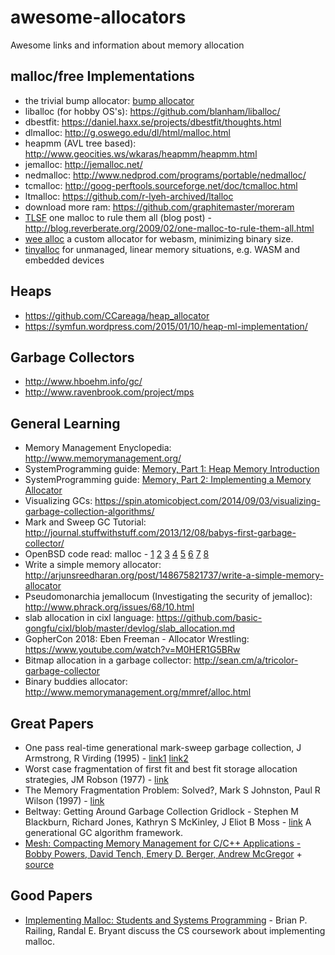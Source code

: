 # awesome-allocators
Awesome links and information about memory allocation

## malloc/free Implementations
* the trivial bump allocator: [bump allocator](bump.md)
* liballoc (for hobby OS's): https://github.com/blanham/liballoc/
* dbestfit: https://daniel.haxx.se/projects/dbestfit/thoughts.html
* dlmalloc: http://g.oswego.edu/dl/html/malloc.html
* heapmm (AVL tree based): http://www.geocities.ws/wkaras/heapmm/heapmm.html
* jemalloc: http://jemalloc.net/
* nedmalloc: http://www.nedprod.com/programs/portable/nedmalloc/
* tcmalloc: http://goog-perftools.sourceforge.net/doc/tcmalloc.html
* ltmalloc: https://github.com/r-lyeh-archived/ltalloc
* download more ram: https://github.com/graphitemaster/moreram
* [TLSF](https://github.com/andryblack/TLSF) one malloc to rule them all (blog post) - http://blog.reverberate.org/2009/02/one-malloc-to-rule-them-all.html
* [wee alloc](http://fitzgeraldnick.com/2018/02/09/wee-alloc.html) a custom allocator for webasm, minimizing binary size.
* [tinyalloc](https://github.com/thi-ng/tinyalloc) for unmanaged, linear memory situations, e.g. WASM and embedded devices

## Heaps
* https://github.com/CCareaga/heap_allocator
* https://symfun.wordpress.com/2015/01/10/heap-ml-implementation/

## Garbage Collectors
* http://www.hboehm.info/gc/
* http://www.ravenbrook.com/project/mps

## General Learning
* Memory Management Enyclopedia: http://www.memorymanagement.org/
* SystemProgramming guide: [Memory, Part 1: Heap Memory Introduction](https://github.com/angrave/SystemProgramming/wiki/Memory,-Part-1:-Heap-Memory-Introduction)
* SystemProgramming guide: [Memory, Part 2: Implementing a Memory Allocator](https://github.com/angrave/SystemProgramming/wiki/Memory%2C-Part-2%3A-Implementing-a-Memory-Allocator)
* Visualizing GCs: https://spin.atomicobject.com/2014/09/03/visualizing-garbage-collection-algorithms/
* Mark and Sweep GC Tutorial: http://journal.stuffwithstuff.com/2013/12/08/babys-first-garbage-collector/
* OpenBSD code read: malloc - [1](https://junk.tintagel.pl/openbsd-daily-malloc-1.txt) [2](https://junk.tintagel.pl/openbsd-daily-malloc-2.txt) [3](https://junk.tintagel.pl/openbsd-daily-malloc-3.txt) [4](https://junk.tintagel.pl/openbsd-daily-malloc-4.txt) [5](https://junk.tintagel.pl/openbsd-daily-malloc-5.txt) [6](https://junk.tintagel.pl/openbsd-daily-malloc-6.txt) [7](https://junk.tintagel.pl/openbsd-daily-malloc-7.txt) [8](https://junk.tintagel.pl/openbsd-daily-malloc-8.txt)
* Write a simple memory allocator: http://arjunsreedharan.org/post/148675821737/write-a-simple-memory-allocator
* Pseudomonarchia jemallocum (Investigating the security of jemalloc): http://www.phrack.org/issues/68/10.html
* slab allocation in cixl language: https://github.com/basic-gongfu/cixl/blob/master/devlog/slab_allocation.md
* GopherCon 2018: Eben Freeman - Allocator Wrestling: https://www.youtube.com/watch?v=M0HER1G5BRw
* Bitmap allocation in a garbage collector: http://sean.cm/a/tricolor-garbage-collector
* Binary buddies allocator: http://www.memorymanagement.org/mmref/alloc.html

## Great Papers
* One pass real-time generational mark-sweep garbage collection, J Armstrong, R Virding (1995) - [link1](https://link.springer.com/chapter/10.1007%2F3-540-60368-9_31) [link2](https://pdfs.semanticscholar.org/6844/271989c22aa1395466b88a65b5775ec9f791.pdf)
* Worst case fragmentation of first fit and best fit storage allocation strategies, JM Robson (1977) - [link](https://academic.oup.com/comjnl/article-pdf/20/3/242/2255805/200242.pdf)
* The Memory Fragmentation Problem: Solved?, Mark S Johnston, Paul R Wilson (1997) - [link](https://www.researchgate.net/profile/Paul_Wilson34/publication/2294861_The_Memory_Fragmentation_Problem_Solved/links/55618b1708ae8c0cab31f4c1/The-Memory-Fragmentation-Problem-Solved.pdf)
* Beltway: Getting Around Garbage Collection Gridlock - Stephen M Blackburn, Richard Jones, Kathryn S McKinley, J Eliot B Moss - [link](https://kar.kent.ac.uk/13782/2/BeltwayS1.pdf) A generational GC algorithm framework.
* [Mesh: Compacting Memory Management for C/C++ Applications - Bobby Powers, David Tench, Emery D. Berger, Andrew McGregor](https://arxiv.org/abs/1902.04738) + [source](https://github.com/plasma-umass/mesh)

## Good Papers
* [Implementing Malloc: Students and Systems Programming](http://www.cs.cmu.edu/~bryant/pubdir/sigcse18.pdf) - Brian P. Railing, Randal E. Bryant discuss the CS coursework about implementing malloc.
